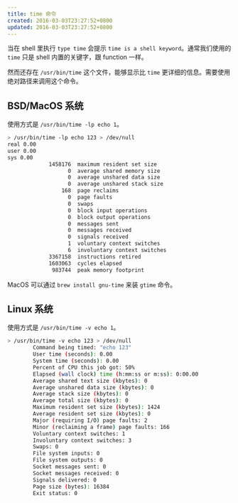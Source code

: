 ```yaml
---
title: time 命令
created: 2016-03-03T23:27:52+0800
updated: 2016-03-03T23:27:52+0800
---
```


<!-- editorconfig-checker-disable-file -->

当在 shell 里执行 `type time` 会提示 `time is a shell keyword`。通常我们使用的 `time` 只是 shell 内置的关键字，跟 function 一样。

然而还存在 `/usr/bin/time` 这个文件，能够显示比 `time` 更详细的信息。需要使用绝对路径来调用这个命令。

## BSD/MacOS 系统

使用方式是 `/usr/bin/time -lp echo 1`。

```sh
> /usr/bin/time -lp echo 123 > /dev/null
real 0.00
user 0.00
sys 0.00
             1458176  maximum resident set size
                   0  average shared memory size
                   0  average unshared data size
                   0  average unshared stack size
                 168  page reclaims
                   0  page faults
                   0  swaps
                   0  block input operations
                   0  block output operations
                   0  messages sent
                   0  messages received
                   0  signals received
                   1  voluntary context switches
                   6  involuntary context switches
             3367158  instructions retired
             1603063  cycles elapsed
              983744  peak memory footprint
```

MacOS 可以通过 `brew install gnu-time` 来装 `gtime` 命令。

## Linux 系统

使用方式是 `/usr/bin/time -v echo 1`。

```sh
> /usr/bin/time -v echo 123 > /dev/null
        Command being timed: "echo 123"
        User time (seconds): 0.00
        System time (seconds): 0.00
        Percent of CPU this job got: 50%
        Elapsed (wall clock) time (h:mm:ss or m:ss): 0:00.00
        Average shared text size (kbytes): 0
        Average unshared data size (kbytes): 0
        Average stack size (kbytes): 0
        Average total size (kbytes): 0
        Maximum resident set size (kbytes): 1424
        Average resident set size (kbytes): 0
        Major (requiring I/O) page faults: 2
        Minor (reclaiming a frame) page faults: 166
        Voluntary context switches: 1
        Involuntary context switches: 3
        Swaps: 0
        File system inputs: 0
        File system outputs: 0
        Socket messages sent: 0
        Socket messages received: 0
        Signals delivered: 0
        Page size (bytes): 16384
        Exit status: 0
```
